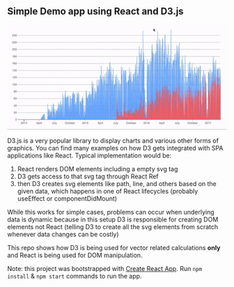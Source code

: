 ## Simple Demo app using React and D3.js

![react-d3-demo](react-d3-demo.gif)

D3.js is a very popular library to display charts and various other forms of graphics.
You can find many examples on how D3 gets integrated with SPA applications like React. Typical implementation would be:

1. React renders DOM elements including a empty svg tag
2. D3 gets access to that svg tag through React Ref
3. then D3 creates svg elements like path, line, and others based on the given data, which happens in one of React lifecycles (probably useEffect or componentDidMount)

While this works for simple cases, problems can occur when underlying data is dynamic because in this setup D3 is responsible for creating DOM elements not React (telling D3 to create all the svg elements from scratch whenever data changes can be costly)

This repo shows how D3 is being used for vector related calculations **only** and React is being used for DOM manipulation.

Note: this project was bootstrapped with [Create React App](https://github.com/facebook/create-react-app).
Run `npm install` & `npm start` commands to run the app.
